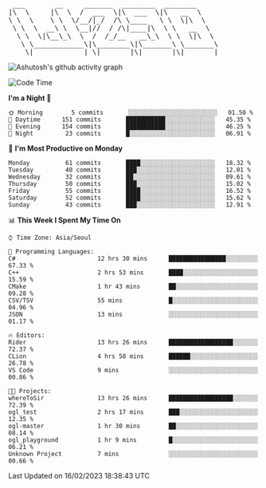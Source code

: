 <pre>
 ___       __     _______  ________  ________     
|\  \     |\  \  /  ___  \|\  ___  \|\   __  \    
\ \  \    \ \  \/__/|_/  /\ \____   \ \  \|\  \   
 \ \  \  __\ \  \__|//  / /\|____|\  \ \   __  \  
  \ \  \|\__\_\  \  /  /_/__   __\_\  \ \  \|\  \ 
   \ \____________\|\________\|\_______\ \_______\
    \|____________| \|_______|\|_______|\|_______|                                 
</pre>

![Ashutosh's github activity graph](https://github-readme-activity-graph.cyclic.app/graph?username=w298&theme=github-compact&hide_title=true&radius=8&area=true)

<!--START_SECTION:waka-->
![Code Time](http://img.shields.io/badge/Code%20Time-632%20hrs%2010%20mins-blue)

**I'm a Night 🦉** 

```text
🌞 Morning        5 commits       ░░░░░░░░░░░░░░░░░░░░░░░░░   01.50 % 
🌆 Daytime      151 commits       ███████████░░░░░░░░░░░░░░   45.35 % 
🌃 Evening      154 commits       ███████████░░░░░░░░░░░░░░   46.25 % 
🌙 Night         23 commits       █░░░░░░░░░░░░░░░░░░░░░░░░   06.91 % 

```
📅 **I'm Most Productive on Monday** 

```text
Monday          61 commits       ████░░░░░░░░░░░░░░░░░░░░░   18.32 % 
Tuesday         40 commits       ███░░░░░░░░░░░░░░░░░░░░░░   12.01 % 
Wednesday       32 commits       ██░░░░░░░░░░░░░░░░░░░░░░░   09.61 % 
Thursday        50 commits       ███░░░░░░░░░░░░░░░░░░░░░░   15.02 % 
Friday          55 commits       ████░░░░░░░░░░░░░░░░░░░░░   16.52 % 
Saturday        52 commits       ████░░░░░░░░░░░░░░░░░░░░░   15.62 % 
Sunday          43 commits       ███░░░░░░░░░░░░░░░░░░░░░░   12.91 % 

```


📊 **This Week I Spent My Time On** 

```text
⌚︎ Time Zone: Asia/Seoul

💬 Programming Languages: 
C#                       12 hrs 30 mins      ████████████████░░░░░░░░░   67.33 % 
C++                      2 hrs 53 mins       ████░░░░░░░░░░░░░░░░░░░░░   15.59 % 
CMake                    1 hr 43 mins        ██░░░░░░░░░░░░░░░░░░░░░░░   09.28 % 
CSV/TSV                  55 mins             █░░░░░░░░░░░░░░░░░░░░░░░░   04.96 % 
JSON                     13 mins             ░░░░░░░░░░░░░░░░░░░░░░░░░   01.17 % 

🔥 Editors: 
Rider                    13 hrs 26 mins      ██████████████████░░░░░░░   72.37 % 
CLion                    4 hrs 58 mins       ██████░░░░░░░░░░░░░░░░░░░   26.78 % 
VS Code                  9 mins              ░░░░░░░░░░░░░░░░░░░░░░░░░   00.86 % 

🐱‍💻 Projects: 
whereToSir               13 hrs 26 mins      ██████████████████░░░░░░░   72.39 % 
ogl_test                 2 hrs 17 mins       ███░░░░░░░░░░░░░░░░░░░░░░   12.35 % 
ogl-master               1 hr 30 mins        ██░░░░░░░░░░░░░░░░░░░░░░░   08.14 % 
ogl_playground           1 hr 9 mins         █░░░░░░░░░░░░░░░░░░░░░░░░   06.21 % 
Unknown Project          7 mins              ░░░░░░░░░░░░░░░░░░░░░░░░░   00.66 % 

```


 Last Updated on 16/02/2023 18:38:43 UTC
<!--END_SECTION:waka-->
